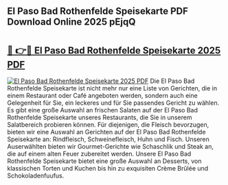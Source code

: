 ## El Paso Bad Rothenfelde Speisekarte PDF Download Online 2025 pEjqQ

# <h2><a href="http://gc5qa66.nevu.top/?p=El+Paso+Bad+Rothenfelde+Speisekarte">🔗 👉🔴 El Paso Bad Rothenfelde Speisekarte 2025 PDF</a></h2>

[![El Paso Bad Rothenfelde Speisekarte 2025 PDF](https://i.imgur.com/dBaPXMq.png)](http://gc5qa66.nevu.top/?p=El+Paso+Bad+Rothenfelde+Speisekarte)
Die El Paso Bad Rothenfelde Speisekarte ist nicht mehr nur eine Liste von Gerichten, die in einem Restaurant oder Café angeboten werden, sondern auch eine Gelegenheit für Sie, ein leckeres und für Sie passendes Gericht zu wählen. Es gibt eine große Auswahl an frischen Salaten auf der El Paso Bad Rothenfelde Speisekarte unseres Restaurants, die Sie in unserem Salatbereich probieren können. Für diejenigen, die Fleisch bevorzugen, bieten wir eine Auswahl an Gerichten auf der El Paso Bad Rothenfelde Speisekarte an: Rindfleisch, Schweinefleisch, Huhn und Fisch. Unseren Auserwählten bieten wir Gourmet-Gerichte wie Schaschlik und Steak an, die auf einem alten Feuer zubereitet werden. Unsere El Paso Bad Rothenfelde Speisekarte bietet eine große Auswahl an Desserts, von klassischen Torten und Kuchen bis hin zu exquisiten Crème Brûlée und Schokoladenfuufus.
